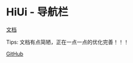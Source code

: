 # HiUi - 导航栏

[文档](https://chenshuangxinxi.github.io/hi-uniapp-ui-guide/components/navigation-bar.html)

Tips: 文档有点简陋，正在一点一点的优化完善！！！

[GitHub](https://github.com/ChenShuangXinXi/hi-uniapp-ui)
